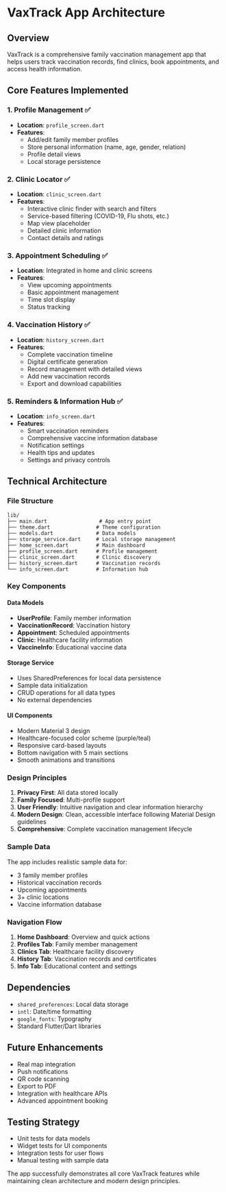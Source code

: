 # VaxTrack App Architecture

## Overview
VaxTrack is a comprehensive family vaccination management app that helps users track vaccination records, find clinics, book appointments, and access health information.

## Core Features Implemented

### 1. Profile Management ✅
- **Location**: `profile_screen.dart`
- **Features**: 
  - Add/edit family member profiles
  - Store personal information (name, age, gender, relation)
  - Profile detail views
  - Local storage persistence

### 2. Clinic Locator ✅
- **Location**: `clinic_screen.dart`
- **Features**:
  - Interactive clinic finder with search and filters
  - Service-based filtering (COVID-19, Flu shots, etc.)
  - Map view placeholder
  - Detailed clinic information
  - Contact details and ratings

### 3. Appointment Scheduling ✅
- **Location**: Integrated in home and clinic screens
- **Features**:
  - View upcoming appointments
  - Basic appointment management
  - Time slot display
  - Status tracking

### 4. Vaccination History ✅
- **Location**: `history_screen.dart`
- **Features**:
  - Complete vaccination timeline
  - Digital certificate generation
  - Record management with detailed views
  - Add new vaccination records
  - Export and download capabilities

### 5. Reminders & Information Hub ✅
- **Location**: `info_screen.dart`
- **Features**:
  - Smart vaccination reminders
  - Comprehensive vaccine information database
  - Notification settings
  - Health tips and updates
  - Settings and privacy controls

## Technical Architecture

### File Structure
```
lib/
├── main.dart                 # App entry point
├── theme.dart               # Theme configuration
├── models.dart              # Data models
├── storage_service.dart     # Local storage management
├── home_screen.dart         # Main dashboard
├── profile_screen.dart      # Profile management
├── clinic_screen.dart       # Clinic discovery
├── history_screen.dart      # Vaccination records
└── info_screen.dart         # Information hub
```

### Key Components

#### Data Models
- **UserProfile**: Family member information
- **VaccinationRecord**: Vaccination history
- **Appointment**: Scheduled appointments
- **Clinic**: Healthcare facility information
- **VaccineInfo**: Educational vaccine data

#### Storage Service
- Uses SharedPreferences for local data persistence
- Sample data initialization
- CRUD operations for all data types
- No external dependencies

#### UI Components
- Modern Material 3 design
- Healthcare-focused color scheme (purple/teal)
- Responsive card-based layouts
- Bottom navigation with 5 main sections
- Smooth animations and transitions

### Design Principles
1. **Privacy First**: All data stored locally
2. **Family Focused**: Multi-profile support
3. **User Friendly**: Intuitive navigation and clear information hierarchy
4. **Modern Design**: Clean, accessible interface following Material Design guidelines
5. **Comprehensive**: Complete vaccination management lifecycle

### Sample Data
The app includes realistic sample data for:
- 3 family member profiles
- Historical vaccination records
- Upcoming appointments
- 3+ clinic locations
- Vaccine information database

### Navigation Flow
1. **Home Dashboard**: Overview and quick actions
2. **Profiles Tab**: Family member management
3. **Clinics Tab**: Healthcare facility discovery
4. **History Tab**: Vaccination records and certificates
5. **Info Tab**: Educational content and settings

## Dependencies
- `shared_preferences`: Local data storage
- `intl`: Date/time formatting
- `google_fonts`: Typography
- Standard Flutter/Dart libraries

## Future Enhancements
- Real map integration
- Push notifications
- QR code scanning
- Export to PDF
- Integration with healthcare APIs
- Advanced appointment booking

## Testing Strategy
- Unit tests for data models
- Widget tests for UI components  
- Integration tests for user flows
- Manual testing with sample data

The app successfully demonstrates all core VaxTrack features while maintaining clean architecture and modern design principles.